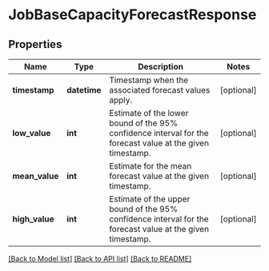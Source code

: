 # JobBaseCapacityForecastResponse

## Properties
Name | Type | Description | Notes
------------ | ------------- | ------------- | -------------
**timestamp** | **datetime** | Timestamp when the associated forecast values apply. | [optional] 
**low_value** | **int** | Estimate of the lower bound of the 95% confidence interval for the forecast value at the given timestamp. | [optional] 
**mean_value** | **int** | Estimate for the mean forecast value at the given timestamp. | [optional] 
**high_value** | **int** | Estimate of the upper bound of the 95% confidence interval for the forecast value at the given timestamp. | [optional] 

[[Back to Model list]](../README.md#documentation-for-models) [[Back to API list]](../README.md#documentation-for-api-endpoints) [[Back to README]](../README.md)


